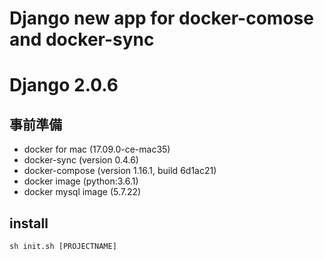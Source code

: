 # Django new app for docker-comose and docker-sync
# Django 2.0.6 


## 事前準備
- docker for mac (17.09.0-ce-mac35)
- docker-sync (version 0.4.6)
- docker-compose (version 1.16.1, build 6d1ac21)
- docker image (python:3.6.1)
- docker mysql image (5.7.22)

## install
`sh init.sh [PROJECTNAME]`
